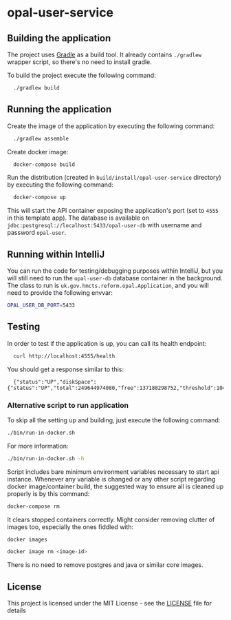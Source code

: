# opal-user-service

## Building the application

The project uses [Gradle](https://gradle.org) as a build tool. It already contains
`./gradlew` wrapper script, so there's no need to install gradle.

To build the project execute the following command:

```bash
  ./gradlew build
```

## Running the application

Create the image of the application by executing the following command:

```bash
  ./gradlew assemble
```

Create docker image:

```bash
  docker-compose build
```

Run the distribution (created in `build/install/opal-user-service` directory)
by executing the following command:

```bash
  docker-compose up
```

This will start the API container exposing the application's port
(set to `4555` in this template app).
The database is available on `jdbc:postgresql://localhost:5433/opal-user-db` with username and password `opal-user`.

## Running within IntelliJ

You can run the code for testing/debugging purposes within IntelliJ, but you will still need to run
the `opal-user-db` database container in the background. The class to run is
`uk.gov.hmcts.reform.opal.Application`, and you will need to provide the following envvar:
```bash
OPAL_USER_DB_PORT=5433
```

## Testing

In order to test if the application is up, you can call its health endpoint:

```bash
  curl http://localhost:4555/health
```

You should get a response similar to this:

```
  {"status":"UP","diskSpace":{"status":"UP","total":249644974080,"free":137188298752,"threshold":10485760}}
```

### Alternative script to run application

To skip all the setting up and building, just execute the following command:

```bash
./bin/run-in-docker.sh
```

For more information:

```bash
./bin/run-in-docker.sh -h
```

Script includes bare minimum environment variables necessary to start api instance. Whenever any variable is changed or any other script regarding docker image/container build, the suggested way to ensure all is cleaned up properly is by this command:

```bash
docker-compose rm
```

It clears stopped containers correctly. Might consider removing clutter of images too, especially the ones fiddled with:

```bash
docker images

docker image rm <image-id>
```

There is no need to remove postgres and java or similar core images.

## License

This project is licensed under the MIT License - see the [LICENSE](LICENSE) file for details
